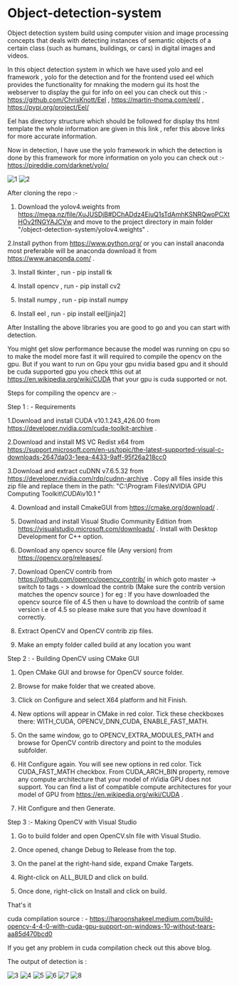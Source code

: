 
# Object-detection-system
Object detection system build using  computer vision and image processing concepts  that deals with detecting instances of semantic objects of a certain class 
(such as humans, buildings, or cars) in digital images and videos.

In this object detection system in which we have used yolo and eel framework ,  yolo for the detection and for the frontend used eel which provides the
functionality for mnaking the modern gui its host the webserver to display the gui for  info on eel you can check out this :-
https://github.com/ChrisKnott/Eel , https://martin-thoma.com/eel/ , https://pypi.org/project/Eel/ 

Eel has directory structure which should be followed for display ths html template the whole information are given in this link , 
refer this above links for more accurate information.

Now in detection, I have use the yolo framework in which the detection is done by this framework for more information on yolo you can check out :-
https://pjreddie.com/darknet/yolo/ 

![1](https://user-images.githubusercontent.com/70086773/127762327-cd83e4fe-050a-4615-b419-a8f353f139cb.PNG)
![2](https://user-images.githubusercontent.com/70086773/127762331-7ec0573e-37e2-450a-b4e7-73eaa4606e4c.PNG)



After cloning the repo :-

   1. Download the  yolov4.weights from https://mega.nz/file/XuJUSDjB#DChADdz4EjuQ1sTdAmhKSNRQwoPCXtHOv2fNGYAJCVw 
 and move to the project directory in main folder "/object-detection-system/yolov4.weights" . 

  2.Install python from https://www.python.org/ or you can install anaconda most preferable will 
be anaconda download it from  https://www.anaconda.com/ . 

3. Install tkinter  , run -  pip install tk

4. Install opencv   , run -  pip install cv2

5. Install numpy    , run -  pip install numpy

6. Install eel      , run -  pip install eel[jinja2]

 
After Installing the above libraries you are good to go and you can start with detection.

You might get slow performance because the model was running on cpu so to make the model more fast it will required to compile the opencv on the gpu.
But if you want to run on Gpu your gpu nvidia based gpu and it should be cuda supported gpu you check tthis out at https://en.wikipedia.org/wiki/CUDA 
that your gpu is cuda supported or not.

Steps for compiling the opencv are :-

Step 1 : - Requirements 

1.Download and install CUDA v10.1.243_426.00 from https://developer.nvidia.com/cuda-toolkit-archive .

2.Download and install MS VC Redist x64 from https://support.microsoft.com/en-us/topic/the-latest-supported-visual-c-downloads-2647da03-1eea-4433-9aff-95f26a218cc0

3.Download and extract cuDNN v7.6.5.32 from https://developer.nvidia.com/rdp/cudnn-archive . 
Copy all files inside this zip file and replace them in the path:
"C:\Program Files\NVIDIA GPU Computing Toolkit\CUDA\v10.1 "

4. Download and install CmakeGUI from https://cmake.org/download/ .

5. Download and install Visual Studio Community Edition from https://visualstudio.microsoft.com/downloads/ .
Install with Desktop Development for C++ option.

6. Download any opencv source file (Any version) from https://opencv.org/releases/.

7. Download OpenCV contrib from https://github.com/opencv/opencv_contrib/  in which goto master -> switch to tags - > download the contrib (Make sure the contrib 
version matches the opencv source ) for eg : If you have downloaded the opencv source file of 4.5 then u have to download the contrib of same version i.e of 4.5 
so please make sure that you have download it correctly.
 
8. Extract OpenCV and OpenCV contrib zip files.

9. Make an empty folder called build at any location you want 


Step 2 : - Building OpenCV using CMake GUI

1. Open CMake GUI and browse for OpenCV source folder.

2. Browse for make folder that we created above.

3. Click on Configure and select X64 platform and hit Finish.

4. New options will appear in CMake in red color. Tick these checkboxes there: WITH_CUDA, OPENCV_DNN_CUDA, ENABLE_FAST_MATH.

5. On the same window, go to OPENCV_EXTRA_MODULES_PATH and browse for OpenCV contrib directory and point to the modules subfolder.

6. Hit Configure again. You will see new options in red color. Tick CUDA_FAST_MATH checkbox. From CUDA_ARCH_BIN property, remove any compute architecture that your model 
of nVidia GPU does not support. You can find a list of compatible compute architectures for your model of GPU from https://en.wikipedia.org/wiki/CUDA .

7. Hit Configure and then Generate.

Step 3 :- Making OpenCV with Visual Studio

1. Go to build folder and open OpenCV.sln file with Visual Studio.

2. Once opened, change Debug to Release from the top.

3. On the panel at the right-hand side, expand Cmake Targets.

4. Right-click on ALL_BUILD and click on build.

5. Once done, right-click on Install and click on build.

That's it 

cuda compilation source : - https://haroonshakeel.medium.com/build-opencv-4-4-0-with-cuda-gpu-support-on-windows-10-without-tears-aa85d470bcd0 

If you get any problem in cuda compilation check out this above blog.


The output of detection is : 

![3](https://user-images.githubusercontent.com/70086773/127762417-63ddaa15-ae07-4a7a-b973-706f9576effe.jpg)
![4](https://user-images.githubusercontent.com/70086773/127762419-65e60ae6-28b4-461d-a04b-494a272bcf60.jpg)
![5](https://user-images.githubusercontent.com/70086773/127762421-da8c9913-f6d7-4516-af00-298b784c5608.jpg)
![6](https://user-images.githubusercontent.com/70086773/127762423-7f2bd632-19c6-40b3-a055-364dbaa9bc17.jpg)
![7](https://user-images.githubusercontent.com/70086773/127762425-54c34147-016a-4e5f-a420-ab1ad575684b.jpg)
![8](https://user-images.githubusercontent.com/70086773/127762427-bfa7ce70-b05c-44e1-a6c6-b760039b0846.jpg)








